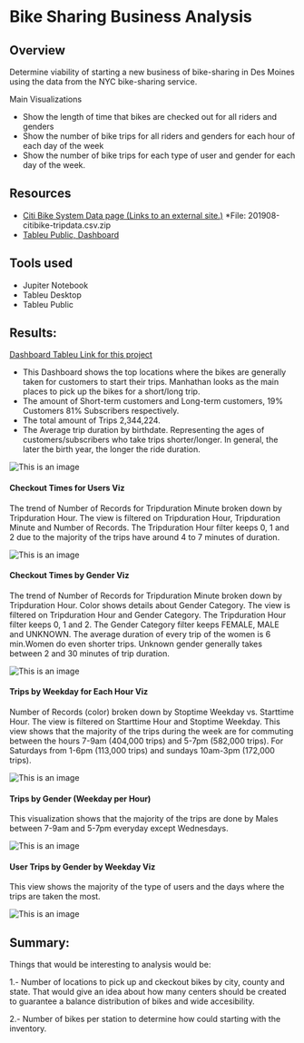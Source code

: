 # Bike Sharing Business Analysis

## Overview 

Determine viability of starting a new business of bike-sharing in Des Moines using the data from the NYC bike-sharing service. 


Main Visualizations

  * Show the length of time that bikes are checked out for all riders and genders
  * Show the number of bike trips for all riders and genders for each hour of each day of the week
  * Show the number of bike trips for each type of user and gender for each day of the week.

## Resources 

- [Citi Bike System Data page (Links to an external site.)](https://www.citibikenyc.com/system-data)
*File: 201908-citibike-tripdata.csv.zip
- [Tableu Public, Dashboard](https://public.tableau.com/app/profile/linda.perez/viz/NYC_citibike_challenge_16526601638260/DataAnalysisStory)

## Tools used

- Jupiter Notebook
- Tableu Desktop 
- Tableu Public

## Results: 

[Dashboard Tableu Link for this project](https://public.tableau.com/app/profile/linda.perez/viz/NYC_citibike_challenge_16526601638260/DataAnalysisStory)

* This Dashboard shows the top locations where the bikes are generally taken for customers to start their trips. Manhathan looks as the main places to pick up the bikes for a short/long trip.
* The amount of Short-term customers and Long-term customers, 19% Customers 81% Subscribers respectively.
* The total amount of Trips 2,344,224.
* The Average trip duration by birthdate. Representing the ages of customers/subscribers who take trips shorter/longer. In general, the later the birth year, the longer the ride duration.  


![This is an image](https://github.com/lindaperez/bikesharing/blob/main/NYC%20Citi%20Bike%20Dashboard.png)

#### Checkout Times for Users Viz

The trend of Number of Records for Tripduration Minute broken down by Tripduration Hour. The view is filtered on Tripduration Hour, Tripduration Minute and Number of Records. The Tripduration Hour filter keeps 0, 1 and 2 due to the majority of the trips have around 4 to 7 minutes of duration.

![This is an image](https://github.com/lindaperez/bikesharing/blob/main/checkout_times_for_users.png)

#### Checkout Times by Gender Viz

The trend of Number of Records for Tripduration Minute broken down by Tripduration Hour.  Color shows details about Gender Category. The view is filtered on Tripduration Hour and Gender Category. The Tripduration Hour filter keeps 0, 1 and 2. The Gender Category filter keeps FEMALE, MALE and UNKNOWN. The average duration of every trip of the women is 6 min.Women do even shorter trips. Unknown gender generally takes between 2 and 30 minutes of trip duration.

![This is an image](https://github.com/lindaperez/bikesharing/blob/main/lengthRidersGenders.png)

#### Trips by Weekday for Each Hour Viz

Number of Records (color) broken down by Stoptime Weekday vs. Starttime Hour. The view is filtered on Starttime Hour and Stoptime Weekday. 
This view shows that the majority of the trips during the week are for commuting between the hours 7-9am (404,000 trips) and 5-7pm (582,000 trips). For Saturdays from 1-6pm (113,000 trips) and sundays 10am-3pm (172,000 trips).

![This is an image](https://github.com/lindaperez/bikesharing/blob/main/bikeTripsWeekdayHour.png)

#### Trips by Gender (Weekday per Hour)

This visualization shows that the majority of the trips are done by Males between 7-9am and 5-7pm everyday except Wednesdays. 

![This is an image](https://github.com/lindaperez/bikesharing/blob/main/bikeTripsRidersGendersHour.png)

#### User Trips by Gender by Weekday Viz

This view shows  the majority of the type of users and the days where the trips are taken the most. 

![This is an image](https://github.com/lindaperez/bikesharing/blob/main/bikeTripsUserGender.png)


## Summary: 

Things that would be interesting to analysis would be:

1.- Number of locations to pick up and ckeckout bikes by city, county and state. That would give an idea about how many centers should be created to guarantee a balance distribution of bikes and wide accesibility. 

2.- Number of bikes per station to determine how could starting with the inventory.  

